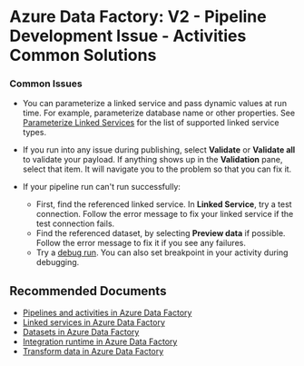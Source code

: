 <properties
  pagetitle="Azure Data Factory: V2 - Pipeline Development Issue - Activities Common Solutions"
  service=""
  resource=""
  ms.author="jaserano,vimals,haoc"
  selfhelptype="Generic"
  supporttopicids="32637149"
  resourcetags=""
  productpesids="15613"
  cloudenvironments="public,fairfax,usnat,ussec"
  articleid="f5d17ec8-cfc2-4404-9472-537fa2a979b4"
  ownershipid="AzureData_DataFactory" />
# Azure Data Factory: V2 - Pipeline Development Issue - Activities Common Solutions

### **Common Issues**

* You can parameterize a linked service and pass dynamic values at run time. For example, parameterize database name or other properties. See [Parameterize Linked Services](https://docs.microsoft.com/azure/data-factory/parameterize-linked-services#supported-data-stores) for the list of supported linked service types. 
* If you run into any issue during publishing, select **Validate** or **Validate all** to validate your payload. If anything shows up in the **Validation** pane, select that item. It will navigate you to the problem so that you can fix it. 

* If your pipeline run can't run successfully:
  * First, find the referenced linked service. In **Linked Service**, try a test connection. Follow the error message to fix your linked service if the test connection fails. 
  * Find the referenced dataset, by selecting **Preview data** if possible. Follow the error message to fix it if you see any failures. 
  * Try a [debug run](https://docs.microsoft.com/azure/data-factory/iterative-development-debugging). You can also set breakpoint in your activity during debugging. 


## **Recommended Documents**

* [Pipelines and activities in Azure Data Factory](https://docs.microsoft.com/azure/data-factory/concepts-pipelines-activities)<br>
* [Linked services in Azure Data Factory](https://docs.microsoft.com/azure/data-factory/concepts-linked-services)<br>
* [Datasets in Azure Data Factory](https://docs.microsoft.com/azure/data-factory/concepts-datasets-linked-services)<br>
* [Integration runtime in Azure Data Factory](https://docs.microsoft.com/azure/data-factory/concepts-integration-runtime)<br>
* [Transform data in Azure Data Factory](https://docs.microsoft.com/azure/data-factory/transform-data)
